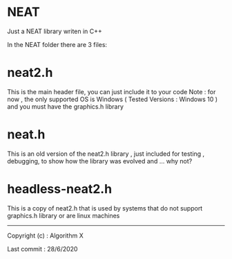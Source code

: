 # NEAT
Just a NEAT library writen in C++

In the NEAT folder there are 3 files:
	
# neat2.h

This is the main header file, you can just include it to your code
Note : for now , the only supported OS is Windows ( Tested Versions : Windows 10 ) and you must have the graphics.h library

# neat.h

This is an old version of the neat2.h library , just included for testing , debugging, to show how the library was evolved and ... why not?

# headless-neat2.h

This is a copy of neat2.h that is used by systems that do not support graphics.h library or are linux machines

-------------------------------------------------------------

Copyright (c) : Algorithm X

Last commit : 28/6/2020

